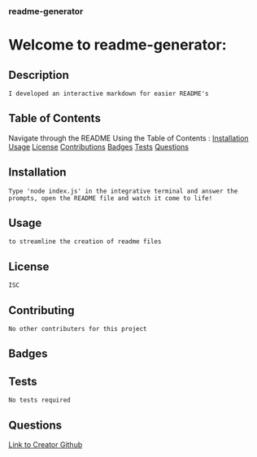 
  
  ### readme-generator
  
  # Welcome to readme-generator:

  ## Description
    I developed an interactive markdown for easier README's

  ## Table of Contents
  Navigate through the README Using the Table of Contents : 
  [Installation](#Installation)
  [Usage](#Usage)
  [License](#License)
  [Contributions](#Contributing)
  [Badges](#Badges)
  [Tests](#Tests)
  [Questions](#Questions)
      
  ## Installation
    Type 'node index.js' in the integrative terminal and answer the prompts, open the README file and watch it come to life!
    
  ## Usage
    to streamline the creation of readme files
    
  ## License
    ISC
   
  ## Contributing
    No other contributers for this project
   
  ## Badges
    
  ## Tests
    No tests required
    
  ## Questions

  [Link to Creator Github](https://github.com/avatl)
    